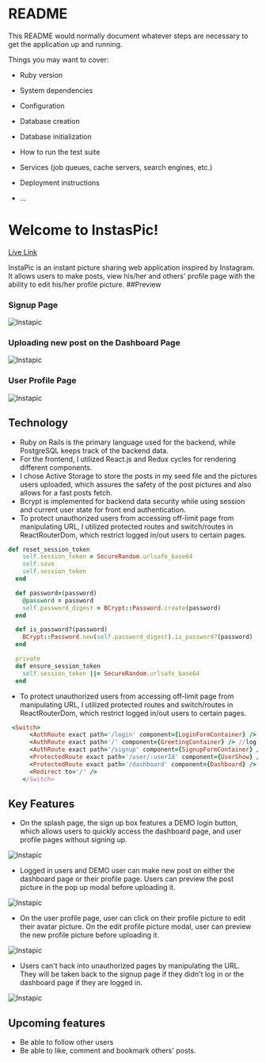 # README

This README would normally document whatever steps are necessary to get the
application up and running.

Things you may want to cover:

* Ruby version

* System dependencies

* Configuration

* Database creation

* Database initialization

* How to run the test suite

* Services (job queues, cache servers, search engines, etc.)

* Deployment instructions

* ...
# Welcome to InstasPic!
[Live Link](https://instapic1219.herokuapp.com/#/)

InstaPic is an instant picture sharing web application inspired by Instagram. It allows users to make posts, view his/her and others' profile page with the ability to edit his/her profile picture.
##Preview

### Signup Page
![Instapic](https://scontent-sjc3-1.xx.fbcdn.net/v/t1.0-9/39390580_1785902024838337_3278746925318275072_n.jpg?_nc_cat=0&oh=272c84e6549a37d7da23105e6f7b41d7&oe=5C35EC60)
### Uploading new post on the Dashboard Page
![Instapic](https://scontent-sjc3-1.xx.fbcdn.net/v/t1.0-9/39339066_1785902378171635_5651612890596114432_n.jpg?_nc_cat=0&oh=61b05e63f8138634c8ac55761a04993d&oe=5C021E9E)

### User Profile Page
![Instapic](https://scontent-sjc3-1.xx.fbcdn.net/v/t1.0-9/39298694_1785902028171670_6933644088533057536_n.jpg?_nc_cat=0&oh=eb63028152025fd159bf1d3e3424a2ae&oe=5C04C702)


## Technology
* Ruby on Rails is the primary language used for the backend, while PostgreSQL keeps track of the backend data.
* For the frontend, I utilized React.js and Redux cycles for rendering different components.
* I chose Active Storage to store the posts in my seed file and the pictures users uploaded, which assures the safety of the post pictures and also allows for a fast posts fetch.
* Bcrypt is implemented for backend data security while using session and current user state for front end authentication.
* To protect unauthorized users from accessing off-limit page from manipulating URL, I utilized protected routes and switch/routes in ReactRouterDom, which restrict logged in/out users to certain pages.

``` Ruby 
def reset_session_token
    self.session_token = SecureRandom.urlsafe_base64
    self.save
    self.session_token
  end

  def password=(password)
    @password = password
    self.password_digest = BCrypt::Password.create(password)
  end

  def is_password?(password)
    BCrypt::Password.new(self.password_digest).is_password?(password)
  end

  private
  def ensure_session_token
    self.session_token ||= SecureRandom.urlsafe_base64
  end
  ```

* To protect unauthorized users from accessing off-limit page from manipulating URL, I utilized protected routes and switch/routes in ReactRouterDom, which restrict logged in/out users to certain pages.
``` Ruby
 <Switch>
      <AuthRoute exact path='/login' component={LoginFormContainer} /> //log out
      <AuthRoute exact path='/' component={GreetingContainer} /> //log out
      <AuthRoute exact path='/signup' component={SignupFormContainer} /> //log out
      <ProtectedRoute exact path='/user/:userId' component={UserShow} />
      <ProtectedRoute exact path='/dashboard' component={Dashboard} />
      <Redirect to='/' />
    </Switch>
```
## Key Features
* On the splash page, the sign up box features a DEMO login button, which allows users to quickly access the dashboard page, and user profile pages without signing up.

![Instapic](https://media.giphy.com/media/2tKAerIBgFl50wkoKc/giphy.gif)
* Logged in users and DEMO user can make new post on either the dashboard page or their profile page. Users can preview the post picture in the pop up modal before uploading it.

![Instapic](https://media.giphy.com/media/5Ys3DrqeVlxGWMaWvQ/giphy.gif)
* On the user profile page, user can click on their profile picture to edit their avatar picture. On the edit profile picture modal, user can preview the new profile picture before uploading it.

![Instapic](https://media.giphy.com/media/1AIPgDD8CmrxvE6ui5/giphy.gif)
* Users can't hack into unauthorized pages by manipulating the URL. They will be taken back to the signup page if they didn't log in or the dashboard page if they are logged in.

![Instapic](https://media.giphy.com/media/cYyoJj7NWqVpZ2CdWd/giphy.gif)

## Upcoming features
* Be able to follow other users
* Be able to like, comment and bookmark others' posts.



